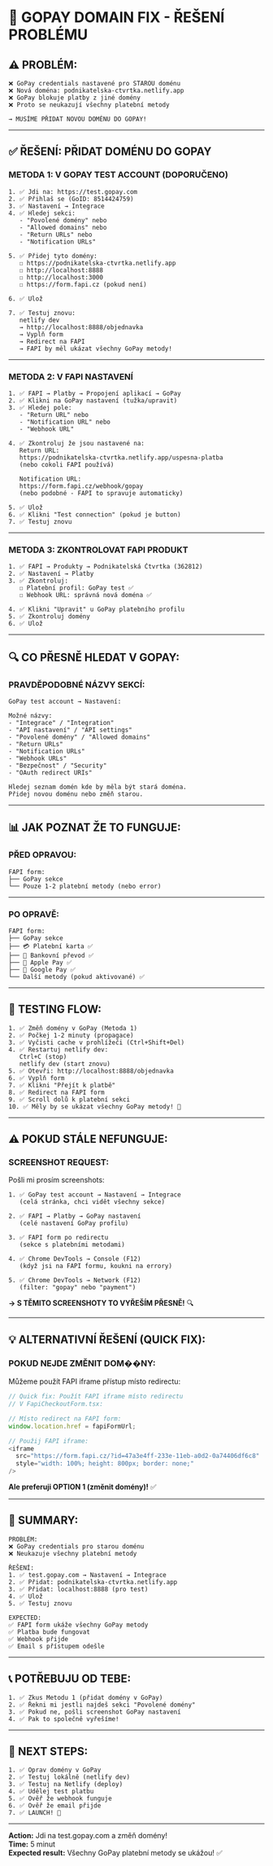 # 🔧 GOPAY DOMAIN FIX - ŘEŠENÍ PROBLÉMU

## ⚠️ PROBLÉM:

```
❌ GoPay credentials nastavené pro STAROU doménu
❌ Nová doména: podnikatelska-ctvrtka.netlify.app
❌ GoPay blokuje platby z jiné domény
❌ Proto se neukazují všechny platební metody

→ MUSÍME PŘIDAT NOVOU DOMÉNU DO GOPAY!
```

---

## ✅ ŘEŠENÍ: PŘIDAT DOMÉNU DO GOPAY

### **METODA 1: V GOPAY TEST ACCOUNT (DOPORUČENO)**

```
1. ✅ Jdi na: https://test.gopay.com
2. ✅ Přihlaš se (GoID: 8514424759)
3. ✅ Nastavení → Integrace
4. ✅ Hledej sekci:
   - "Povolené domény" nebo
   - "Allowed domains" nebo
   - "Return URLs" nebo
   - "Notification URLs"

5. ✅ Přidej tyto domény:
   ☐ https://podnikatelska-ctvrtka.netlify.app
   ☐ http://localhost:8888
   ☐ http://localhost:3000
   ☐ https://form.fapi.cz (pokud není)

6. ✅ Ulož

7. ✅ Testuj znovu:
   netlify dev
   → http://localhost:8888/objednavka
   → Vyplň form
   → Redirect na FAPI
   → FAPI by měl ukázat všechny GoPay metody!
```

---

### **METODA 2: V FAPI NASTAVENÍ**

```
1. ✅ FAPI → Platby → Propojení aplikací → GoPay
2. ✅ Klikni na GoPay nastavení (tužka/upravit)
3. ✅ Hledej pole:
   - "Return URL" nebo
   - "Notification URL" nebo
   - "Webhook URL"

4. ✅ Zkontroluj že jsou nastavené na:
   Return URL:
   https://podnikatelska-ctvrtka.netlify.app/uspesna-platba
   (nebo cokoli FAPI používá)

   Notification URL:
   https://form.fapi.cz/webhook/gopay
   (nebo podobné - FAPI to spravuje automaticky)

5. ✅ Ulož
6. ✅ Klikni "Test connection" (pokud je button)
7. ✅ Testuj znovu
```

---

### **METODA 3: ZKONTROLOVAT FAPI PRODUKT**

```
1. ✅ FAPI → Produkty → Podnikatelská Čtvrtka (362812)
2. ✅ Nastavení → Platby
3. ✅ Zkontroluj:
   ☐ Platební profil: GoPay test ✅
   ☐ Webhook URL: správná nová doména ✅

4. ✅ Klikni "Upravit" u GoPay platebního profilu
5. ✅ Zkontroluj domény
6. ✅ Ulož
```

---

## 🔍 CO PŘESNĚ HLEDAT V GOPAY:

### **PRAVDĚPODOBNÉ NÁZVY SEKCÍ:**

```
GoPay test account → Nastavení:

Možné názvy:
- "Integrace" / "Integration"
- "API nastavení" / "API settings"
- "Povolené domény" / "Allowed domains"
- "Return URLs"
- "Notification URLs"
- "Webhook URLs"
- "Bezpečnost" / "Security"
- "OAuth redirect URIs"

Hledej seznam domén kde by měla být stará doména.
Přidej novou doménu nebo změň starou.
```

---

## 📊 JAK POZNAT ŽE TO FUNGUJE:

### **PŘED OPRAVOU:**

```
FAPI form:
├── GoPay sekce
└── Pouze 1-2 platební metody (nebo error)
```

---

### **PO OPRAVĚ:**

```
FAPI form:
├── GoPay sekce
├── 💳 Platební karta ✅
├── 🏦 Bankovní převod ✅
├── 🍎 Apple Pay ✅
├── 📱 Google Pay ✅
└── Další metody (pokud aktivované) ✅
```

---

## 🧪 TESTING FLOW:

```
1. ✅ Změň domény v GoPay (Metoda 1)
2. ✅ Počkej 1-2 minuty (propagace)
3. ✅ Vyčisti cache v prohlížeči (Ctrl+Shift+Del)
4. ✅ Restartuj netlify dev:
   Ctrl+C (stop)
   netlify dev (start znovu)
5. ✅ Otevři: http://localhost:8888/objednavka
6. ✅ Vyplň form
7. ✅ Klikni "Přejít k platbě"
8. ✅ Redirect na FAPI form
9. ✅ Scroll dolů k platební sekci
10. ✅ Měly by se ukázat všechny GoPay metody! 🎉
```

---

## ⚠️ POKUD STÁLE NEFUNGUJE:

### **SCREENSHOT REQUEST:**

Pošli mi prosím screenshots:

```
1. ✅ GoPay test account → Nastavení → Integrace
   (celá stránka, chci vidět všechny sekce)

2. ✅ FAPI → Platby → GoPay nastavení
   (celé nastavení GoPay profilu)

3. ✅ FAPI form po redirectu
   (sekce s platebními metodami)

4. ✅ Chrome DevTools → Console (F12)
   (když jsi na FAPI formu, koukni na errory)

5. ✅ Chrome DevTools → Network (F12)
   (filter: "gopay" nebo "payment")
```

**→ S TĚMITO SCREENSHOTY TO VYŘEŠÍM PŘESNĚ!** 🔍

---

## 💡 ALTERNATIVNÍ ŘEŠENÍ (QUICK FIX):

### **POKUD NEJDE ZMĚNIT DOM��NY:**

Můžeme použít FAPI iframe přístup místo redirectu:

```typescript
// Quick fix: Použít FAPI iframe místo redirectu
// V FapiCheckoutForm.tsx:

// Místo redirect na FAPI form:
window.location.href = fapiFormUrl;

// Použij FAPI iframe:
<iframe 
  src="https://form.fapi.cz/?id=47a3e4ff-233e-11eb-a0d2-0a74406df6c8"
  style="width: 100%; height: 800px; border: none;"
/>
```

**Ale preferuji OPTION 1 (změnit domény)!** ✅

---

## 🎯 SUMMARY:

```
PROBLÉM:
❌ GoPay credentials pro starou doménu
❌ Neukazuje všechny platební metody

ŘEŠENÍ:
1. ✅ test.gopay.com → Nastavení → Integrace
2. ✅ Přidat: podnikatelska-ctvrtka.netlify.app
3. ✅ Přidat: localhost:8888 (pro test)
4. ✅ Ulož
5. ✅ Testuj znovu

EXPECTED:
✅ FAPI form ukáže všechny GoPay metody
✅ Platba bude fungovat
✅ Webhook přijde
✅ Email s přístupem odešle
```

---

## 📞 POTŘEBUJU OD TEBE:

```
1. ✅ Zkus Metodu 1 (přidat domény v GoPay)
2. ✅ Řekni mi jestli najdeš sekci "Povolené domény"
3. ✅ Pokud ne, pošli screenshot GoPay nastavení
4. ✅ Pak to společně vyřešíme!
```

---

## 🚀 NEXT STEPS:

```
1. ✅ Oprav domény v GoPay
2. ✅ Testuj lokálně (netlify dev)
3. ✅ Testuj na Netlify (deploy)
4. ✅ Udělej test platbu
5. ✅ Ověř že webhook funguje
6. ✅ Ověř že email přijde
7. ✅ LAUNCH! 🚀
```

---

**Action:** Jdi na test.gopay.com a změň domény!  
**Time:** 5 minut  
**Expected result:** Všechny GoPay platební metody se ukážou! ✅
